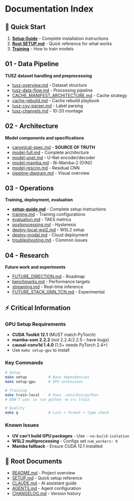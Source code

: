 # Documentation Index

## 🚀 Quick Start
1. **[Setup Guide](03-operations/setup-guide.md)** - Complete installation instructions
2. **[Root SETUP.md](../SETUP.md)** - Quick reference for what works
3. **[Training](03-operations/training.md)** - How to train models

## 01 - Data Pipeline
**TUSZ dataset handling and preprocessing**
- [tusz-overview.md](01-data-pipeline/tusz-overview.md) - Dataset structure
- [tusz-data-flow.md](01-data-pipeline/tusz-data-flow.md) - Processing pipeline
- [CACHE_MANIFEST_ARCHITECTURE.md](01-data-pipeline/CACHE_MANIFEST_ARCHITECTURE.md) - Cache strategy
- [cache-rebuild.md](01-data-pipeline/cache-rebuild.md) - Cache rebuild playbook
- [tusz-csv-parser.md](01-data-pipeline/tusz-csv-parser.md) - Label parsing
- [tusz-channels.md](01-data-pipeline/tusz-channels.md) - 10-20 montage
 

## 02 - Architecture
**Model components and specifications**
- [canonical-spec.md](02-architecture/canonical-spec.md) - **SOURCE OF TRUTH**
- [model-full.md](02-architecture/model-full.md) - Complete architecture
- [model-unet.md](02-architecture/model-unet.md) - U-Net encoder/decoder
- [model-mamba.md](02-architecture/model-mamba.md) - Bi-Mamba-2 (O(N))
- [model-rescnn.md](02-architecture/model-rescnn.md) - Residual CNN
- [pipeline-diagram.md](02-architecture/pipeline-diagram.md) - Visual overview

## 03 - Operations
**Training, deployment, evaluation**
- **[setup-guide.md](03-operations/setup-guide.md)** - Complete setup instructions
- [training.md](03-operations/training.md) - Training configurations
- [evaluation.md](03-operations/evaluation.md) - TAES metrics
- [postprocessing.md](03-operations/postprocessing.md) - Hysteresis
- [deploy-local-wsl2.md](03-operations/deploy-local-wsl2.md) - WSL2 setup
- [deploy-modal.md](03-operations/deploy-modal.md) - Cloud deployment
- [troubleshooting.md](03-operations/troubleshooting.md) - Common issues

## 04 - Research
**Future work and experiments**
- [FUTURE_DIRECTION.md](04-research/FUTURE_DIRECTION.md) - Roadmap
- [benchmarks.md](04-research/benchmarks.md) - Performance targets
- [streaming.md](04-research/streaming.md) - Real-time inference
- [FUTURE_STACK_GNN_TCN.md](04-research/FUTURE_STACK_GNN_TCN.md) - Experimental

## ⚡ Critical Information

### GPU Setup Requirements
- **CUDA Toolkit 12.1** (MUST match PyTorch)
- **mamba-ssm 2.2.2** (not 2.2.4/2.2.5 - have bugs)
- **causal-conv1d 1.4.0** (1.5+ needs PyTorch 2.4+)
- Use `make setup-gpu` to install

### Key Commands
```bash
# Setup
make setup          # Base dependencies
make setup-gpu      # GPU extensions

# Training
make train-local    # Uses .venv/bin/python
# DON'T use: uv run python -m src train

# Quality
make q              # Lint + format + type check
```

### Known Issues
- **UV can't build GPU packages** - Use `--no-build-isolation`
- **WSL2 multiprocessing** - Configs set `num_workers: 0`
- **Mamba fallback** - Ensure CUDA 12.1 installed

## 📁 Root Documents
- [README.md](../README.md) - Project overview
- [SETUP.md](../SETUP.md) - Quick setup reference
- [CLAUDE.md](../CLAUDE.md) - AI assistant guide
- [AGENTS.md](../AGENTS.md) - Agent configuration
- [CHANGELOG.md](../CHANGELOG.md) - Version history
